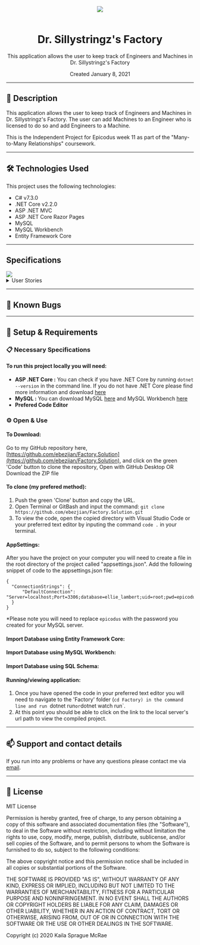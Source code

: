 <div align="center">
<img src="https://user-images.githubusercontent.com/49379604/99859318-b8f5c700-2b5d-11eb-9977-056ef61ecdb3.png">
</div>
<br>
<h1 align = "center">
<b> Dr. Sillystringz's Factory </b>
</h1>

<p align = "center">
This application allows the user to keep track of Engineers and Machines in Dr. Sillystringz's Factory </p>
<p align = "center"> Created January 8, 2021 </p>



--------------------

## 📖  Description

This application allows the user to keep track of Engineers and Machines in Dr. Sillystringz's Factory. The user can add Machines to an Engineer who is licensed to do so and add Engineers to a Machine. 

This is the Independent Project for Epicodus week 11 as part of the "Many-to-Many Relationships" coursework. 

--------------------

## 🛠️ Technologies Used

This project uses the following technologies:

- C# v7.3.0
- .NET Core v2.2.0
- ASP .NET MVC
- ASP .NET Core Razor Pages
- MySQL
- MySQL Workbench
- Entity Framework Core

-------------------

## Specifications

<div >
<img src="https://cdn.discordapp.com/attachments/537816642122547212/797231469322960906/flowchart2.PNG">
</div>


<details>
<summary>User Stories</summary>

| Story # | User Story | Complete |
| :------------- | :------------- | :------------- |
| 01 | As the factory manager, I need to be able to see a list of all engineers, and I need to be able to see a list of all machines. | true |
| 02 | As the factory manager, I need to be able to select a engineer, see their details, and see a list of all machines that engineer is licensed to repair. I also need to be able to select a machine, see its details, and see a list of all engineers licensed to repair it. | false |
| 03 | As the factory manager, I need to add new engineers to our system when they are hired. I also need to add new machines to our system when they are installed. | false |
| 04 | As the factory manager, I should be able to add new machines even if no engineers are employed. I should also be able to add new engineers even if no machines are installed. | false |
| 05 | As the factory manager, I need to be able to add or remove machines that a specific engineer is licensed to repair. I also need to be able to modify this relationship from the other side, and add or remove engineers from a specific machine. | false |
| 06 | I should be able to navigate to a splash page that lists all engineers and machines. Users should be able to click on an individual engineer or machine to see all the engineers/machines that belong to it. | false |

</details>

-------------------

## 🐛 Known Bugs

-------------------

## 🔧 Setup & Requirements

### 📋 Necessary Specifications

#### To run this project locally you will need:

- **ASP .NET Core :** You can check if you have .NET Core by running `dotnet --version` in the command line. If you do not have .NET Core please find more information and download [here](https://dotnet.microsoft.com/download/dotnet-core)
- **MySQL :**  You can download MySQL [here](https://dev.mysql.com/downloads/file/?id=484914) and MySQL Workbench [here](https://dev.mysql.com/downloads/file/?id=484391)
- **Prefered Code Editor**


### ⚙️ Open & Use

#### To Download:

Go to my GitHub repository here, [https://github.com/ebezjian/Factory.Solution](https://github.com/ebezjian/Factory.Solution), and click on the green 'Code' button to clone the repository, Open with GitHub Desktop OR Download the ZIP file

#### To clone (my prefered method):

1. Push the green 'Clone' button and copy the URL.
2. Open Terminal or GitBash and input the command: `git clone https://github.com/ebezjian/Factory.Solution.git`
3. To view the code, open the copied directory with Visual Studio Code or your preferred text editor by inputing the command `code .` in your terminal.


#### AppSettings:

After you have the project on your computer you will need to create a file in the root directory of the project called "appsettings.json". Add the following snippet of code to the appsettings.json file:

```
{
  "ConnectionStrings": {
      "DefaultConnection": "Server=localhost;Port=3306;database=ellie_lambert;uid=root;pwd=epicodus;"
  }
}
```
*Please note you will need to replace `epicodus` with the password you created for your MySQL server.

#### Import Database using Entity Framework Core:

#### Import Database using MySQL Workbench:

#### Import Database using SQL Schema:

#### Running/viewing application:

1. Once you have opened the code in your preferred text editor you will need to navigate to the 'Factory' folder (`cd Factory) in the command line and run `dotnet run` or `dotnet watch run`.
2. At this point you should be able to click on the link to the local server's url path to view the compiled project. 

--------------------------

## 📫 Support and contact details

If you run into any problems or have any questions please contact me via [email](mailto:ebezjian@gmail.com).

---------------------------

## 📘 License

MIT License

Permission is hereby granted, free of charge, to any person obtaining a copy
of this software and associated documentation files (the "Software"), to deal
in the Software without restriction, including without limitation the rights
to use, copy, modify, merge, publish, distribute, sublicense, and/or sell
copies of the Software, and to permit persons to whom the Software is
furnished to do so, subject to the following conditions:

The above copyright notice and this permission notice shall be included in all
copies or substantial portions of the Software.

THE SOFTWARE IS PROVIDED "AS IS", WITHOUT WARRANTY OF ANY KIND, EXPRESS OR
IMPLIED, INCLUDING BUT NOT LIMITED TO THE WARRANTIES OF MERCHANTABILITY,
FITNESS FOR A PARTICULAR PURPOSE AND NONINFRINGEMENT. IN NO EVENT SHALL THE
AUTHORS OR COPYRIGHT HOLDERS BE LIABLE FOR ANY CLAIM, DAMAGES OR OTHER
LIABILITY, WHETHER IN AN ACTION OF CONTRACT, TORT OR OTHERWISE, ARISING FROM,
OUT OF OR IN CONNECTION WITH THE SOFTWARE OR THE USE OR OTHER DEALINGS IN THE
SOFTWARE.

Copyright (c) 2020 Kaila Sprague McRae
